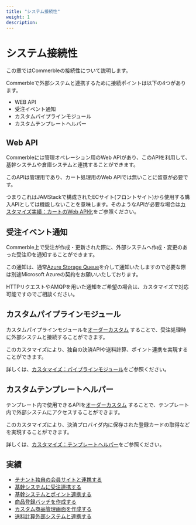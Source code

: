 ```yaml
---
title: "システム接続性"
weight: 1
description: 
---
```


# システム接続性
この章ではCommerbleの接続性について説明します。

Commerbleで外部システムと連携するために接続ポイントは以下の4つがあります。

- WEB API
- 受注イベント通知
- カスタムパイプラインモジュール
- カスタムテンプレートヘルパー

## Web API

Commerbleには管理オペレーション用のWeb APIがあり、このAPIを利用して、基幹システムや倉庫システムと連携することができます。

このAPIは管理用であり、カート処理用のWeb APIでは無いことに留意が必要です。

つまりこれはJAMStackで構成されたECサイト(フロントサイト)から使用する購入APIとしては機能しないことを意味します。そのようなAPIが必要な場合は[カスタマイズ実績：カートのWeb API化]をご参照ください。


## 受注イベント通知

Commerble上で受注が作成・更新された際に、外部システムへ作成・変更のあった受注IDを通知することができます。

この通知は、通常[Azure Storage Queue]を介して通知いたしますので必要な際は別途Microsoft Azureの契約をお願いいたしております。

HTTPリクエストやAMQPを用いた通知をご希望の場合は、カスタマイズで対応可能ですのでご相談ください。

## カスタムパイプラインモジュール

カスタムパイプラインモジュールを[オーダーカスタム] することで、受注処理時に外部システムと接続することができます。

このカスタマイズにより、独自の決済APIや送料計算、ポイント連携を実現することができます。

詳しくは、[カスタマイズ：パイプラインモジュール]をご参照ください。


## カスタムテンプレートヘルパー

テンプレート内で使用できるAPIを[オーダーカスタム] することで、テンプレート内で外部システムにアクセスすることができます。

このカスタマイズにより、決済プロバイダ内に保存された登録カードの取得などを実現することができます。

詳しくは、[カスタマイズ：テンプレートヘルパー]をご参照ください。

## 実績

- [テナント独自の会員サイトと連携する](../../achievement/member-site/)
- [基幹システムに受注連携する](../../achievement/oms/)
- [基幹システムとポイント連携する](../../achievement/external-point/)
- [商品登録バッチを作成する](../../achievement/pms/)
- [カスタム商品管理画面を作成する](../../achievement/custom-admin/)
- [送料計算外部システムと連携する](../../achievement/delivery-charge/)

[カスタマイズ実績：カートのWeb API化]: ../../achievement/cartapi/ "カートのWeb API化"
[Azure Storage Queue]: https://docs.microsoft.com/azure/storage/queues/storage-queues-introduction "Azure Storage Queue"
[オーダーカスタム]: ../customization/#オーダーカスタム "オーダーカスタム"
[カスタマイズ：パイプラインモジュール]: ../customization/#パイプラインモジュール "パイプラインモジュール"
[カスタマイズ：テンプレートヘルパー]: ../customization/#テンプレートヘルパー "テンプレートヘルパー"